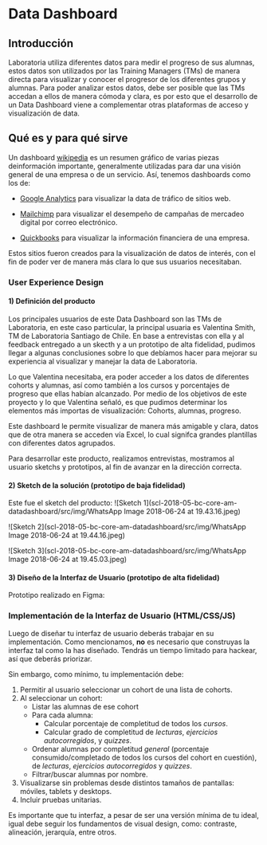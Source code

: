 # Data Dashboard

## Introducción

Laboratoria utiliza diferentes datos para medir el progreso de sus alumnas,
estos datos son utilizados por las Training Managers (TMs) de manera directa para
visualizar y conocer el progresor de los diferentes grupos y alumnas.
Para poder analizar estos datos, debe ser posible que las TMs accedan a ellos de manera
cómoda y clara, es por esto que el desarrollo de un Data Dashboard viene a complementar
otras plataformas de acceso y visualización de data.

## Qué es y para qué sirve

Un dashboard [wikipedia](https://goo.gl/P7PF4y)
es un resumen gráfico de varias piezas deinformación importante, generalmente utilizadas para dar una visión general de una empresa o de un servicio. Así, tenemos dashboards como los de:

* [Google Analytics](https://assets.econsultancy.com/images/resized/0003/3813/mobile_commerce_dashboard-blog-full.png)
  para visualizar la data de tráfico de sitios web.

* [Mailchimp](https://blog.mailchimp.com/wp-content/uploads/2016/11/Dashboard-view-3-Copy-1008x768.jpg)
  para visualizar el desempeño de campañas de mercadeo digital por correo
  electrónico.

* [Quickbooks](https://quickbooks.intuit.com/content/dam/intuit/quickbooks/branding/make-organization-easy-visual.png)
  para visualizar la información financiera de una empresa.

Estos sitios fueron creados para la visualización de datos de interés, con el fin de poder ver de manera más clara lo que sus usuarios necesitaban.

### User Experience Design

#### 1) Definición del producto

Los principales usuarios de este Data Dashboard son las TMs de Laboratoria, en este caso particular, la principal usuaria es Valentina Smith, TM de Laboratoria Santiago de Chile.
En base a entrevistas con ella y al feedback entregado a un skecth y a un prototipo de alta fidelidad, pudimos llegar a algunas conclusiones sobre lo que debíamos hacer para mejorar su experiencia al visualizar y manejar la data de Laboratoria.

Lo que Valentina necesitaba, era poder acceder a los datos de diferentes cohorts y alumnas, así como también a los cursos y porcentajes de progreso que ellas habían alcanzado.
Por medio de los objetivos de este proyecto y lo que Valentina señaló, es que pudimos determinar los elementos más importas de visualización:
Cohorts, alumnas, progreso.

Este dashboard le permite visualizar de manera más amigable y clara, datos que de otra manera se acceden vía Excel, lo cual signifca grandes plantillas con diferentes datos agrupados.

Para desarrollar este producto, realizamos entrevistas, mostramos al usuario sketchs y prototipos, al fin de avanzar en la dirección correcta.

#### 2) Sketch de la solución (prototipo de baja fidelidad)

Este fue el sketch del producto:
![Sketch 1](scl-2018-05-bc-core-am-datadashboard/src/img/WhatsApp Image 2018-06-24 at 19.43.16.jpeg)

![Sketch 2](scl-2018-05-bc-core-am-datadashboard/src/img/WhatsApp Image 2018-06-24 at 19.44.16.jpeg)

![Sketch 3](scl-2018-05-bc-core-am-datadashboard/src/img/WhatsApp Image 2018-06-24 at 19.45.03.jpeg)


#### 3) Diseño de la Interfaz de Usuario (prototipo de alta fidelidad)

Prototipo realizado en Figma:


### Implementación de la Interfaz de Usuario (HTML/CSS/JS)

Luego de diseñar tu interfaz de usuario deberás trabajar en su implementación.
Como mencionamos, **no** es necesario que construyas la interfaz tal como la
has diseñado. Tendrás un tiempo limitado para hackear, así que deberás priorizar.

Sin embargo, como mínimo, tu implementación debe:

1. Permitir al usuario seleccionar un cohort de una lista de cohorts.
2. Al seleccionar un cohort:
   - Listar las alumnas de ese cohort
   - Para cada alumna:
     + Calcular porcentaje de completitud de todos los _cursos_.
     + Calcular grado de completitud de _lecturas_, _ejercicios autocorregidos_,
       y _quizzes_.
   - Ordenar alumnas por completitud _general_ (porcentaje consumido/completado
     de todos los cursos del cohort en cuestión), de _lecturas_, _ejercicios
     autocorregidos_ y _quizzes_.
   - Filtrar/buscar alumnas por nombre.
3. Visualizarse sin problemas desde distintos tamaños de pantallas: móviles,
   tablets y desktops.
4. Incluir pruebas unitarias.

Es importante que tu interfaz, a pesar de ser una versión mínima de tu ideal,
igual debe seguir los fundamentos de visual design, como: contraste,
alineación, jerarquía, entre otros.

